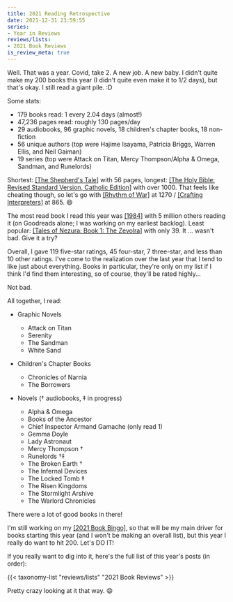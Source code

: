 ```yaml
---
title: 2021 Reading Retrospective
date: 2021-12-31 23:59:55
series:
- Year in Reviews
reviews/lists:
- 2021 Book Reviews
is_review_meta: true
---
```

Well. That was a year. Covid, take 2. A new job. A new baby. I didn't quite make my 200 books this year (I didn't quite even make it to 1/2 days), but that's okay. I still read a giant pile. :D

Some stats:

* 179 books read: 1 every 2.04 days (almost!)
* 47,236 pages read: roughly 130 pages/day
* 29 audiobooks, 96 graphic novels, 18 children's chapter books, 18 non-fiction
* 56 unique authors (top were Hajime Isayama, Patricia Briggs, Warren Ellis, and Neil Gaiman)
* 19 series (top were Attack on Titan, Mercy Thompson/Alpha & Omega, Sandman, and Runelords)

Shortest: [[The Shepherd's Tale]]() with 56 pages, longest: [[The Holy Bible: Revised Standard Version, Catholic Edition]]() with over 1000. That feels like cheating though, so let's go with [[Rhythm of War]]() at 1270 / [[Crafting Interpreters]]() at 865. :smile: 

The most read book I read this year was [[1984]]() with 5 million others reading it (on Goodreads alone; I was working on my earliest backlog). Least popular: [[Tales of Nezura: Book 1: The Zevolra]]() with only 39. It ... wasn't bad. Give it a try?

Overall, I gave 119 five-star ratings, 45 four-star, 7 three-star, and less than 10 other ratings. I've come to the realization over the last year that I tend to like just about everything. Books in particular, they're only on my list if I think I'd find them interesting, so of course, they'll be rated highly... 

Not bad.

<!--more-->

All together, I read:

* Graphic Novels
    * Attack on Titan
    * Serenity
    * The Sandman
    * White Sand

* Children's Chapter Books
    * Chronicles of Narnia
    * The Borrowers

* Novels († audiobooks, ‡ in progress)
    * Alpha & Omega
    * Books of the Ancestor
    * Chief Inspector Armand Gamache (only read 1)
    * Gemma Doyle
    * Lady Astronaut
    * Mercy Thompson †
    * Runelords †‡
    * The Broken Earth †
    * The Infernal Devices
    * The Locked Tomb ‡
    * The Risen Kingdoms
    * The Stormlight Arshive
    * The Warlord Chronicles

There were a lot of good books in there!

I'm still working on my [[2021 Book Bingo]](), so that will be my main driver for books starting this year (and I won't be making an overall list), but this year I really do want to hit 200. Let's DO IT!

If you really want to dig into it, here's the full list of this year's posts (in order):

{{< taxonomy-list "reviews/lists" "2021 Book Reviews" >}}

Pretty crazy looking at it that way. :smile:

